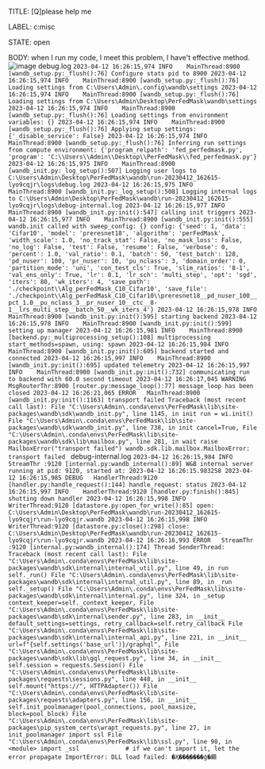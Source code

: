 TITLE:
[Q]please help me

LABEL:
c:misc

STATE:
open

BODY:
when I run my code, I meet this problem, I have't effective method.
![image](https://user-images.githubusercontent.com/49240354/231399148-dcc8a76c-35da-4f39-9b5a-6a12136b99d8.png)
debug.log
`2023-04-12 16:26:15,974 INFO    MainThread:8900 [wandb_setup.py:_flush():76] Configure stats pid to 8900
2023-04-12 16:26:15,974 INFO    MainThread:8900 [wandb_setup.py:_flush():76] Loading settings from C:\Users\Admin\.config\wandb\settings
2023-04-12 16:26:15,974 INFO    MainThread:8900 [wandb_setup.py:_flush():76] Loading settings from C:\Users\Admin\Desktop\PerFedMask\wandb\settings
2023-04-12 16:26:15,974 INFO    MainThread:8900 [wandb_setup.py:_flush():76] Loading settings from environment variables: {}
2023-04-12 16:26:15,974 INFO    MainThread:8900 [wandb_setup.py:_flush():76] Applying setup settings: {'_disable_service': False}
2023-04-12 16:26:15,974 INFO    MainThread:8900 [wandb_setup.py:_flush():76] Inferring run settings from compute environment: {'program_relpath': 'fed_perfedmask.py', 'program': 'C:\\Users\\Admin\\Desktop\\PerFedMask\\fed_perfedmask.py'}
2023-04-12 16:26:15,975 INFO    MainThread:8900 [wandb_init.py:_log_setup():507] Logging user logs to C:\Users\Admin\Desktop\PerFedMask\wandb\run-20230412_162615-lyo9cqjr\logs\debug.log
2023-04-12 16:26:15,975 INFO    MainThread:8900 [wandb_init.py:_log_setup():508] Logging internal logs to C:\Users\Admin\Desktop\PerFedMask\wandb\run-20230412_162615-lyo9cqjr\logs\debug-internal.log
2023-04-12 16:26:15,977 INFO    MainThread:8900 [wandb_init.py:init():547] calling init triggers
2023-04-12 16:26:15,977 INFO    MainThread:8900 [wandb_init.py:init():555] wandb.init called with sweep_config: {}
config: {'seed': 1, 'data': 'Cifar10', 'model': 'preresnet18', 'algorithm': 'perFedMask', 'width_scale': 1.0, 'no_track_stat': False, 'no_mask_loss': False, 'no_log': False, 'test': False, 'resume': False, 'verbose': 0, 'percent': 1.0, 'val_ratio': 0.1, 'batch': 50, 'test_batch': 128, 'pd_nuser': 100, 'pr_nuser': 10, 'pu_nclass': 3, 'domain_order': 0, 'partition_mode': 'uni', 'con_test_cls': True, 'slim_ratios': '8-1', 'val_ens_only': True, 'lr': 0.1, 'lr_sch': 'multi_step', 'opt': 'sgd', 'iters': 80, 'wk_iters': 4, 'save_path': './checkpoint\\Alg_perFedMask_C10_Cifar10', 'save_file': './checkpoint\\Alg_perFedMask_C10_Cifar10\\preresnet18__pd_nuser_100__pct_1.0__pu_nclass_3__pr_nuser_10__ctc__8-1__lrs_multi_step__batch_50__wk_iters_4'}
2023-04-12 16:26:15,978 INFO    MainThread:8900 [wandb_init.py:init():595] starting backend
2023-04-12 16:26:15,978 INFO    MainThread:8900 [wandb_init.py:init():599] setting up manager
2023-04-12 16:26:15,981 INFO    MainThread:8900 [backend.py:_multiprocessing_setup():108] multiprocessing start_methods=spawn, using: spawn
2023-04-12 16:26:15,984 INFO    MainThread:8900 [wandb_init.py:init():605] backend started and connected
2023-04-12 16:26:15,997 INFO    MainThread:8900 [wandb_init.py:init():695] updated telemetry
2023-04-12 16:26:15,997 INFO    MainThread:8900 [wandb_init.py:init():732] communicating run to backend with 60.0 second timeout
2023-04-12 16:26:17,045 WARNING MsgRouterThr:8900 [router.py:message_loop():77] message_loop has been closed
2023-04-12 16:26:21,065 ERROR   MainThread:8900 [wandb_init.py:init():1163] transport failed
Traceback (most recent call last):
  File "C:\Users\Admin\.conda\envs\PerFedMask\lib\site-packages\wandb\sdk\wandb_init.py", line 1145, in init
    run = wi.init()
  File "C:\Users\Admin\.conda\envs\PerFedMask\lib\site-packages\wandb\sdk\wandb_init.py", line 738, in init
    cancel=True,
  File "C:\Users\Admin\.conda\envs\PerFedMask\lib\site-packages\wandb\sdk\lib\mailbox.py", line 281, in wait
    raise MailboxError("transport failed")
wandb.sdk.lib.mailbox.MailboxError: transport failed
`
debug-internal.log
`2023-04-12 16:26:15,984 INFO    StreamThr :9120 [internal.py:wandb_internal():89] W&B internal server running at pid: 9120, started at: 2023-04-12 16:26:15.983258
2023-04-12 16:26:15,985 DEBUG   HandlerThread:9120 [handler.py:handle_request():144] handle_request: status
2023-04-12 16:26:15,997 INFO    HandlerThread:9120 [handler.py:finish():845] shutting down handler
2023-04-12 16:26:15,998 INFO    WriterThread:9120 [datastore.py:open_for_write():85] open: C:\Users\Admin\Desktop\PerFedMask\wandb\run-20230412_162615-lyo9cqjr\run-lyo9cqjr.wandb
2023-04-12 16:26:15,998 INFO    WriterThread:9120 [datastore.py:close():298] close: C:\Users\Admin\Desktop\PerFedMask\wandb\run-20230412_162615-lyo9cqjr\run-lyo9cqjr.wandb
2023-04-12 16:26:16,993 ERROR   StreamThr :9120 [internal.py:wandb_internal():174] Thread SenderThread:
Traceback (most recent call last):
  File "C:\Users\Admin\.conda\envs\PerFedMask\lib\site-packages\wandb\sdk\internal\internal_util.py", line 49, in run
    self._run()
  File "C:\Users\Admin\.conda\envs\PerFedMask\lib\site-packages\wandb\sdk\internal\internal_util.py", line 89, in _run
    self._setup()
  File "C:\Users\Admin\.conda\envs\PerFedMask\lib\site-packages\wandb\sdk\internal\internal.py", line 324, in _setup
    context_keeper=self._context_keeper,
  File "C:\Users\Admin\.conda\envs\PerFedMask\lib\site-packages\wandb\sdk\internal\sender.py", line 283, in __init__
    default_settings=settings, retry_callback=self.retry_callback
  File "C:\Users\Admin\.conda\envs\PerFedMask\lib\site-packages\wandb\sdk\internal\internal_api.py", line 221, in __init__
    url=f"{self.settings('base_url')}/graphql",
  File "C:\Users\Admin\.conda\envs\PerFedMask\lib\site-packages\wandb\sdk\lib\gql_request.py", line 34, in __init__
    self.session = requests.Session()
  File "C:\Users\Admin\.conda\envs\PerFedMask\lib\site-packages\requests\sessions.py", line 448, in __init__
    self.mount("https://", HTTPAdapter())
  File "C:\Users\Admin\.conda\envs\PerFedMask\lib\site-packages\requests\adapters.py", line 156, in __init__
    self.init_poolmanager(pool_connections, pool_maxsize, block=pool_block)
  File "C:\Users\Admin\.conda\envs\PerFedMask\lib\site-packages\pip_system_certs\wrapt_requests.py", line 27, in init_poolmanager
    import ssl
  File "C:\Users\Admin\.conda\envs\PerFedMask\lib\ssl.py", line 98, in <module>
    import _ssl             # if we can't import it, let the error propagate
ImportError: DLL load failed: �Ҳ���ָ����ģ�顣
`


